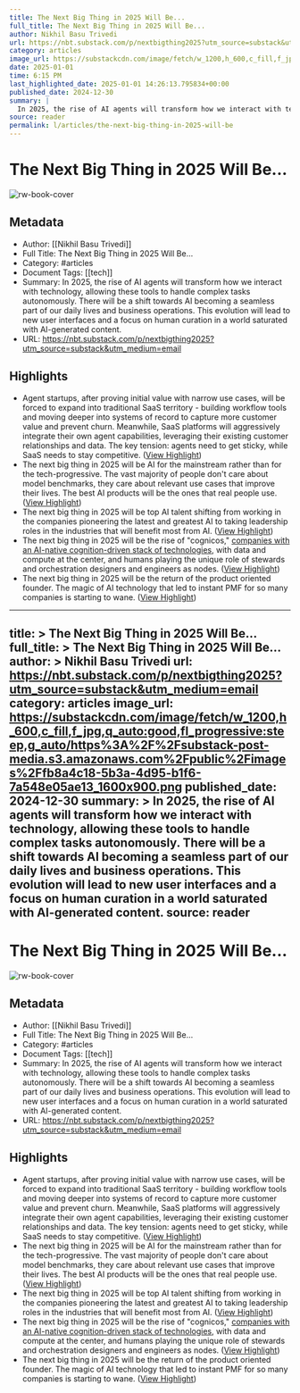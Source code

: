 ```yaml
---
title: The Next Big Thing in 2025 Will Be...
full_title: The Next Big Thing in 2025 Will Be...
author: Nikhil Basu Trivedi
url: https://nbt.substack.com/p/nextbigthing2025?utm_source=substack&utm_medium=email
category: articles
image_url: https://substackcdn.com/image/fetch/w_1200,h_600,c_fill,f_jpg,q_auto:good,fl_progressive:steep,g_auto/https%3A%2F%2Fsubstack-post-media.s3.amazonaws.com%2Fpublic%2Fimages%2Ffb8a4c18-5b3a-4d95-b1f6-7a548e05ae13_1600x900.png
date: 2025-01-01
time: 6:15 PM
last_highlighted_date: 2025-01-01 14:26:13.795834+00:00
published_date: 2024-12-30
summary: |
  In 2025, the rise of AI agents will transform how we interact with technology, allowing these tools to handle complex tasks autonomously. There will be a shift towards AI becoming a seamless part of our daily lives and business operations. This evolution will lead to new user interfaces and a focus on human curation in a world saturated with AI-generated content.
source: reader
permalink: l/articles/the-next-big-thing-in-2025-will-be
---
```

# The Next Big Thing in 2025 Will Be...

![rw-book-cover](https://substackcdn.com/image/fetch/w_1200,h_600,c_fill,f_jpg,q_auto:good,fl_progressive:steep,g_auto/https%3A%2F%2Fsubstack-post-media.s3.amazonaws.com%2Fpublic%2Fimages%2Ffb8a4c18-5b3a-4d95-b1f6-7a548e05ae13_1600x900.png)

## Metadata
- Author: [[Nikhil Basu Trivedi]]
- Full Title: The Next Big Thing in 2025 Will Be...
- Category: #articles
- Document Tags: [[tech]] 
- Summary: In 2025, the rise of AI agents will transform how we interact with technology, allowing these tools to handle complex tasks autonomously. There will be a shift towards AI becoming a seamless part of our daily lives and business operations. This evolution will lead to new user interfaces and a focus on human curation in a world saturated with AI-generated content.
- URL: https://nbt.substack.com/p/nextbigthing2025?utm_source=substack&utm_medium=email

## Highlights
- Agent startups, after proving initial value with narrow use cases, will be forced to expand into traditional SaaS territory - building workflow tools and moving deeper into systems of record to capture more customer value and prevent churn. Meanwhile, SaaS platforms will aggressively integrate their own agent capabilities, leveraging their existing customer relationships and data. The key tension: agents need to get sticky, while SaaS needs to stay competitive. ([View Highlight](https://read.readwise.io/read/01jgh3kywjp8wq7pt2frep5sg0))
- The next big thing in 2025 will be AI for the mainstream rather than for the tech-progressive. The vast majority of people don't care about model benchmarks, they care about relevant use cases that improve their lives. The best AI products will be the ones that real people use. ([View Highlight](https://read.readwise.io/read/01jgh3th3t7r13xzzjhhcqet7x))
- The next big thing in 2025 will be top AI talent shifting from working in the companies pioneering the latest and greatest AI to taking leadership roles in the industries that will benefit most from AI. ([View Highlight](https://read.readwise.io/read/01jgh3v1m1h2xhwcpvv6vn6ap2))
- The next big thing in 2025 will be the rise of "cognicos," [companies with an AI-native cognition-driven stack of technologies](https://www.implications.com/p/the-cognition-stack-for-ai-native), with data and compute at the center, and humans playing the unique role of stewards and orchestration designers and engineers as nodes. ([View Highlight](https://read.readwise.io/read/01jgh3z4nsns7z5e2t647p7fkt))
- The next big thing in 2025 will be the return of the product oriented founder. The magic of AI technology that led to instant PMF for so many companies is starting to wane. ([View Highlight](https://read.readwise.io/read/01jgh4529rzswgbn6mscaza9j9))


---
title: >
  The Next Big Thing in 2025 Will Be...
full_title: >
  The Next Big Thing in 2025 Will Be...
author: >
  Nikhil Basu Trivedi
url: https://nbt.substack.com/p/nextbigthing2025?utm_source=substack&utm_medium=email
category: articles
image_url: https://substackcdn.com/image/fetch/w_1200,h_600,c_fill,f_jpg,q_auto:good,fl_progressive:steep,g_auto/https%3A%2F%2Fsubstack-post-media.s3.amazonaws.com%2Fpublic%2Fimages%2Ffb8a4c18-5b3a-4d95-b1f6-7a548e05ae13_1600x900.png
published_date: 2024-12-30
summary: >
  In 2025, the rise of AI agents will transform how we interact with technology, allowing these tools to handle complex tasks autonomously. There will be a shift towards AI becoming a seamless part of our daily lives and business operations. This evolution will lead to new user interfaces and a focus on human curation in a world saturated with AI-generated content.
source: reader
---
# The Next Big Thing in 2025 Will Be...

![rw-book-cover](https://substackcdn.com/image/fetch/w_1200,h_600,c_fill,f_jpg,q_auto:good,fl_progressive:steep,g_auto/https%3A%2F%2Fsubstack-post-media.s3.amazonaws.com%2Fpublic%2Fimages%2Ffb8a4c18-5b3a-4d95-b1f6-7a548e05ae13_1600x900.png)

## Metadata
- Author: [[Nikhil Basu Trivedi]]
- Full Title: The Next Big Thing in 2025 Will Be...
- Category: #articles
- Document Tags: [[tech]] 
- Summary: In 2025, the rise of AI agents will transform how we interact with technology, allowing these tools to handle complex tasks autonomously. There will be a shift towards AI becoming a seamless part of our daily lives and business operations. This evolution will lead to new user interfaces and a focus on human curation in a world saturated with AI-generated content.
- URL: https://nbt.substack.com/p/nextbigthing2025?utm_source=substack&utm_medium=email

## Highlights
- Agent startups, after proving initial value with narrow use cases, will be forced to expand into traditional SaaS territory - building workflow tools and moving deeper into systems of record to capture more customer value and prevent churn. Meanwhile, SaaS platforms will aggressively integrate their own agent capabilities, leveraging their existing customer relationships and data. The key tension: agents need to get sticky, while SaaS needs to stay competitive. ([View Highlight](https://read.readwise.io/read/01jgh3kywjp8wq7pt2frep5sg0))
- The next big thing in 2025 will be AI for the mainstream rather than for the tech-progressive. The vast majority of people don't care about model benchmarks, they care about relevant use cases that improve their lives. The best AI products will be the ones that real people use. ([View Highlight](https://read.readwise.io/read/01jgh3th3t7r13xzzjhhcqet7x))
- The next big thing in 2025 will be top AI talent shifting from working in the companies pioneering the latest and greatest AI to taking leadership roles in the industries that will benefit most from AI. ([View Highlight](https://read.readwise.io/read/01jgh3v1m1h2xhwcpvv6vn6ap2))
- The next big thing in 2025 will be the rise of "cognicos," [companies with an AI-native cognition-driven stack of technologies](https://www.implications.com/p/the-cognition-stack-for-ai-native), with data and compute at the center, and humans playing the unique role of stewards and orchestration designers and engineers as nodes. ([View Highlight](https://read.readwise.io/read/01jgh3z4nsns7z5e2t647p7fkt))
- The next big thing in 2025 will be the return of the product oriented founder. The magic of AI technology that led to instant PMF for so many companies is starting to wane. ([View Highlight](https://read.readwise.io/read/01jgh4529rzswgbn6mscaza9j9))


